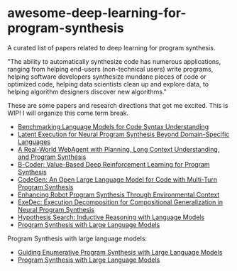 # awesome-deep-learning-for-program-synthesis
A curated list of papers related to deep learning for program synthesis.

"The ability to automatically synthesize code has numerous applications, ranging from helping end-users (non-technical users) write programs, helping software developers synthesize mundane pieces of code or optimized code, helping data scientists clean up and explore data, to helping algorithm designers discover new algorithms."


These are some papers and research directions that got me excited. This is WIP! I will organize this come term break.

* [Benchmarking Language Models for Code Syntax Understanding](https://arxiv.org/abs/2210.14473)
* [Latent Execution for Neural Program Synthesis Beyond Domain-Specific Languages](https://arxiv.org/abs/2107.00101)
* [A Real-World WebAgent with Planning, Long Context Understanding, and Program Synthesis](https://arxiv.org/abs/2307.12856)
* [B-Coder: Value-Based Deep Reinforcement Learning for Program Synthesis](https://arxiv.org/abs/2310.03173)
* [CodeGen: An Open Large Language Model for Code with Multi-Turn Program Synthesis](https://arxiv.org/abs/2203.13474)
* [Enhancing Robot Program Synthesis Through Environmental Context](https://arxiv.org/abs/2312.08250)
* [ExeDec: Execution Decomposition for Compositional Generalization in Neural Program Synthesis](https://arxiv.org/abs/2307.13883)
* [Hypothesis Search: Inductive Reasoning with Language Models](https://arxiv.org/abs/2309.05660)
* [Program Synthesis with Large Language Models](https://arxiv.org/abs/2108.07732)

Program Synthesis with large language models:
* [Guiding Enumerative Program Synthesis with Large Language Models](https://arxiv.org/abs/2403.03997)
* [Program Synthesis with Large Language Models](https://arxiv.org/abs/2108.07732)
